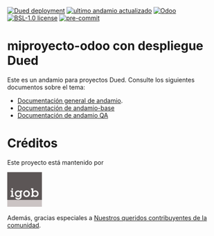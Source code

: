 [![Dued deployment](https://img.shields.io/badge/deployment-dued-informational)](https://github.com/dued/dued)
[![ultimo andamio actualizado](https://img.shields.io/badge/ultimo%20andamio%20actualizado-test-informational)](https://github.com/dued/andamio-base/tree/test)
[![Odoo](https://img.shields.io/badge/odoo-v12.0-a3478a)](https://github.com/odoo/odoo/tree/12.0)
[![BSL-1.0 license](https://img.shields.io/badge/license-BSL--1.0-success})](LICENSE)
[![pre-commit](https://img.shields.io/badge/pre--commit-enabled-brightgreen?logo=pre-commit&logoColor=white)](https://pre-commit.com/)

# miproyecto-odoo con despliegue Dued

Este es un andamio para proyectos Dued. Consulte los siguientes documentos sobre el
tema:

- [Documentación general de andamio](https://github.com/dued/andamio).
- [Documentación de andamio-base](https://github.com/dued/andamio-base)
- [Documentación de andamio QA](https://github.com/dued/andamio-qa)

# Créditos

Este proyecto está mantenido por

[![dued](https://raw.githubusercontent.com/dued/co-data/master/static/igob_logo_smll.png)](https://igob.pe/dued/)

Además, gracias especiales a
[Nuestros queridos contribuyentes de la comunidad](https://github.com/dued/andamio-base/graphs/contributors).
